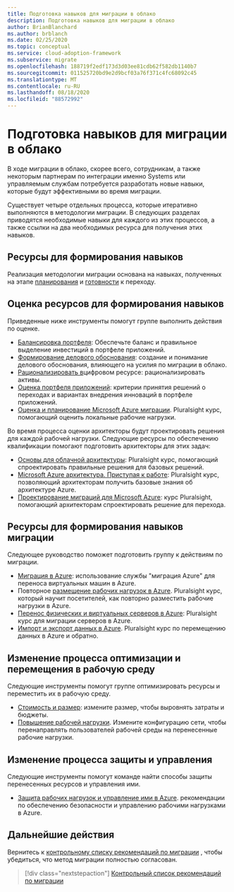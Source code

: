 ```yaml
---
title: Подготовка навыков для миграции в облако
description: Подготовка навыков для миграции в облако
author: BrianBlanchard
ms.author: brblanch
ms.date: 02/25/2020
ms.topic: conceptual
ms.service: cloud-adoption-framework
ms.subservice: migrate
ms.openlocfilehash: 188719f2edf173d3d03ee81cdb62f582db1140b7
ms.sourcegitcommit: 011525720bd9e2d9bcf03a76f371c4fc68092c45
ms.translationtype: MT
ms.contentlocale: ru-RU
ms.lasthandoff: 08/18/2020
ms.locfileid: "88572992"
---
```

<!-- cSpell:ignore Getting Started -->

# <a name="skills-readiness-for-cloud-migration"></a>Подготовка навыков для миграции в облако

В ходе миграции в облако, скорее всего, сотрудникам, а также некоторым партнерам по интеграции именно Systems или управляемым службам потребуется разработать новые навыки, которые будут эффективными во время миграции.

Существует четыре отдельных процесса, которые итеративно выполняются в методологии миграции. В следующих разделах приводятся необходимые навыки для каждого из этих процессов, а также ссылки на два необходимых ресурса для получения этих навыков.

## <a name="prerequisites-skilling-resources"></a>Ресурсы для формирования навыков

Реализация методологии миграции основана на навыках, полученных на этапе [планирования](../strategy/suggested-skills.md) и [готовности](../organize/suggested-skills.md) к переходу.

## <a name="assess-skilling-resources"></a>Оценка ресурсов для формирования навыков

Приведенные ниже инструменты помогут группе выполнить действия по оценке.

- [Балансировка портфеля](../strategy/balance-the-portfolio.md): Обеспечьте баланс и правильное выделение инвестиций в портфеле приложений.
- [Формирование делового обоснования](../strategy/cloud-migration-business-case.md): создание и понимание делового обоснования, влияющего на усилия по миграции в облако.
- [Рационализировать в](../digital-estate/rationalize.md)цифровом ресурсе: рационализировать активы.
- [Оценка портфеля приложений](/learn/modules/app-and-infra-migration-and-modernization): критерии принятия решений о переходах и вариантах внедрения инноваций в портфеле приложений.
- [Оценка и планирование Microsoft Azure миграции](https://www.pluralsight.com/courses/microsoft-azure-migration-assessing-planning). Pluralsight курс, помогающий оценить локальные рабочие нагрузки.

Во время процесса оценки архитекторы будут проектировать решения для каждой рабочей нагрузки. Следующие ресурсы по обеспечению квалификации помогают подготовить архитекторы для этих задач:

- [Основы для облачной архитектуры](https://www.pluralsight.com/courses/cloud-architecture-foundations): Pluralsight курс, помогающий спроектировать правильные решения для базовых решений.
- [Microsoft Azure архитектура. Приступая к работе](https://www.pluralsight.com/courses/azure-architecture-getting-started): Pluralsight курс, позволяющий архитекторам получить базовые знания об архитектуре Azure.
- [Проектирование миграций для Microsoft Azure](https://www.pluralsight.com/courses/microsoft-azure-migrations-designing): курс Pluralsight, помогающий архитекторам спроектировать решение для перехода.

## <a name="migrate-skilling-resources"></a>Ресурсы для формирования навыков миграции

Следующее руководство поможет подготовить группу к действиям по миграции.

- [Миграция в Azure](/azure/site-recovery/migrate-tutorial-on-premises-azure): использование службы "миграция Azure" для переноса виртуальных машин в Azure.
- Повторное [размещение рабочих нагрузок в Azure](https://www.pluralsight.com/courses/microsoft-azure-workloads-rehosting). Pluralsight курс, который научит посетителей, как повторно разместить рабочие нагрузки в Azure.
- [Перенос физических и виртуальных серверов в Azure](https://www.pluralsight.com/courses/microsoft-azure-migrating-physical-virtual-servers): Pluralsight курс для миграции серверов в Azure.
- [Импорт и экспорт данных в Azure](https://www.pluralsight.com/courses/microsoft-azure-import-export-data). Pluralsight курс по перемещению данных в Azure и обратно.

## <a name="optimize-and-promote-process-changes"></a>Изменение процесса оптимизации и перемещения в рабочую среду

Следующие инструменты помогут группе оптимизировать ресурсы и переместить их в рабочую среду.

- [Стоимость и размер](./azure-best-practices/migrate-best-practices-costs.md): измените размер, чтобы выровнять затраты и бюджеты.
- [Повышение рабочей нагрузки](./azure-best-practices/migrate-best-practices-networking.md). Измените конфигурацию сети, чтобы перенаправлять пользователей рабочей среды на перенесенные рабочие нагрузки.

## <a name="secure-and-manage-process-changes"></a>Изменение процесса защиты и управления

Следующие инструменты помогут команде найти способы защиты перенесенных ресурсов и управления ими.

- [Защита рабочих нагрузок и управление ими в Azure](./azure-best-practices/migrate-best-practices-security-management.md). рекомендации по обеспечению безопасности и управлению рабочими нагрузками в Azure.

## <a name="next-steps"></a>Дальнейшие действия

Вернитесь к [контрольному списку рекомендаций по миграции](./azure-best-practices/index.md) , чтобы убедиться, что метод миграции полностью согласован.

> [!div class="nextstepaction"]
> [Контрольный список рекомендаций по миграции](./index.md)

